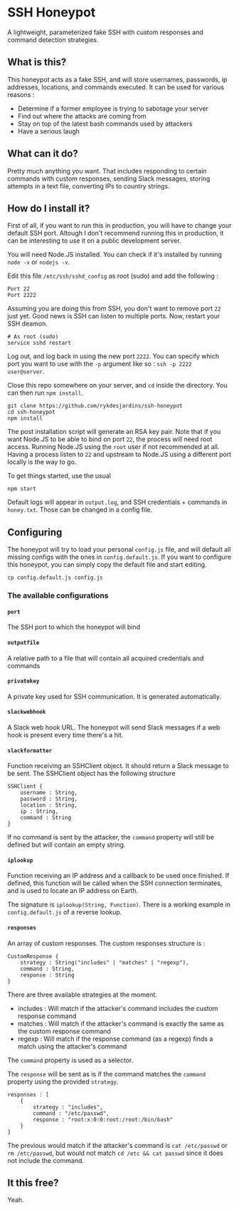# SSH Honeypot 
A lightweight, parameterized fake SSH with custom responses and command detection strategies.

## What is this?
This honeypot acts as a fake SSH, and will store usernames, passwords, ip addresses, locations, and commands executed. 
It can be used for various reasons : 
 - Determine if a former employee is trying to sabotage your server
 - Find out where the attacks are coming from
 - Stay on top of the latest bash commands used by attackers
 - Have a serious laugh

## What can it do?
Pretty much anything you want. That includes responding to certain commands with custom responses, sending Slack messages, storing attempts in a text file, converting IPs to country strings.

## How do I install it?
First of all, if you want to run this in production, you will have to change your default SSH port. Altough I don't recommend running this in production, it can be interesting to use it on a public development server.

You will need Node.JS installed. You can check if it's installed by running `node -v` or `nodejs -v`. 

Edit this file `/etc/ssh/sshd_config` as root (sudo) and add the following :
```
Port 22
Port 2222
```

Assuming you are doing this from SSH, you don't want to remove port `22` just yet. Good news is SSH can listen to multiple ports. Now, restart your SSH deamon. 
```
# As root (sudo)
service sshd restart
```

Log out, and log back in using the new port `2222`. You can specify which port you want to use with the `-p` argument like so : `ssh -p 2222 user@server`.

Close this repo somewhere on your server, and `cd` inside the directory. You can then run `npm install`.
```
git clone https://github.com/rykdesjardins/ssh-honeypot
cd ssh-honeypot
npm install
```

The post installation script will generate an RSA key pair. Note that if you want Node.JS to be able to bind on port `22`, the process will need root access. 
Running Node.JS using the `root` user if not recommended at all. Having a process listen to `22` and upstream to Node.JS using a different port locally is the way to go. 

To get things started, use the usual 
```
npm start
```

Default logs will appear in `output.log`, and SSH credentials + commands in `honey.txt`. Those can be changed in a config file. 

## Configuring 
The honeypot will try to load your personal `config.js` file, and will default all missing configs with the ones in `config.default.js`. If you want to configure this honeypot, you can simply copy the default file and start editing. 
```
cp config.default.js config.js
```

### The available configurations
#### `port`
The SSH port to which the honeypot will bind

#### `outputfile`
A relative path to a file that will contain all acquired credentials and commands

#### `privatekey`
A private key used for SSH communication. It is generated automatically. 

#### `slackwebhook`
A Slack web hook URL. The honeypot will send Slack messages if a web hook is present every time there's a hit.

#### `slackformatter`
Function receiving an SSHClient object. It should return a Slack message to be sent. The SSHClient object has the following structure 
```
SSHClient {
    username : String,
    password : String,
    location : String,
    ip : String,
    command : String
}
``` 

If no command is sent by the attacker, the `command` property will still be defined but will contain an empty string. 

#### `iplookup`
Function receiving an IP address and a callback to be used once finished. If defined, this function will be called when the SSH connection terminates, and is used to locate an IP address on Earth. 

The signature is `iplookup(String, Function)`. There is a working example in `config.default.js` of a reverse lookup. 

#### `responses`
An array of custom responses. The custom responses structure is : 
```
CustomResponse {
    strategy : String("includes" | "matches" | "regexp"),
    command : String, 
    response : String
}
```

There are three available strategies at the moment. 
 - includes : Will match if the attacker's command includes the custom response command
 - matches : Will match if the attacker's command is exactly the same as the custom response command
 - regexp : Will match if the response command (as a regexp) finds a match using the attacker's command

The `command` property is used as a selector.

The `response` will be sent as is if the command matches the `command` property using the provided `strategy`.

```
responses : [
    {
        strategy : "includes",
        command : "/etc/passwd",
        response : "root:x:0:0:root:/root:/bin/bash"
    }
]
```

The previous would match if the attacker's command is `cat /etc/passwd` or `rm /etc/passwd`, but would not match `cd /etc && cat passwd` since it does not include the command. 

## It this free?
Yeah.
